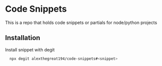
# Code Snippets

This is a repo that holds code snippets or partials for node/python projects


## Installation

Install snippet with degit

```bash
  npx degit alexthegreat194/code-snippets#<snippet>
```
    
